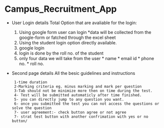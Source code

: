 # Campus_Recruitment_App
* User Login details
    Total Option that are avaliable for the login:
     1. Using google form user can login
            *data will be collected from the google-form or fatched through the excel sheet
     2. Using the student login option directly available.
     3. google login
     4. login is done by the roll no. of the student
     5. only four data we will take from the user
       * name
       * email id
       * phone no.
       * roll no.

      
* Second page details
      All the besic guidelines and instructions
       
       1-time duration
       2-Marking criteria eg. minus marking and mark per question
       3-Tab should not be minimize more then on time during the test.
       4- Test will be submitted automaticly after time finished.
       5- you can directly jump to any question you want.
       6- once you submitted the test you can not access the questions or solve the question
       7- user agreement:- check button agree or not agree 
       7- strat test button with another confrimation with yes or no button/
       
  
